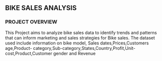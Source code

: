 ## BIKE SALES ANALYSIS

### PROJECT OVERVIEW
This Project aims to analyze bike sales data to identify trends and patterns that can inform marketing and sales strategies for Bike sales. The dataset used include information on bike model, Sales dates,Prices,Customers age,Product- category,Sub-category,States,Country,Profit,Unit-cost,Product,Customer gender and Revenue
